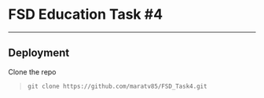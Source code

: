 # FSD Education Task #4
---
## Deployment
Clone the repo
>```git clone https://github.com/maratv85/FSD_Task4.git```
